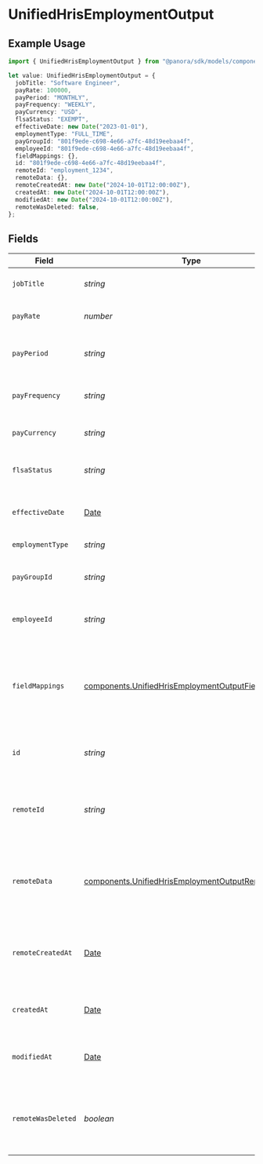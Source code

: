 # UnifiedHrisEmploymentOutput

## Example Usage

```typescript
import { UnifiedHrisEmploymentOutput } from "@panora/sdk/models/components";

let value: UnifiedHrisEmploymentOutput = {
  jobTitle: "Software Engineer",
  payRate: 100000,
  payPeriod: "MONTHLY",
  payFrequency: "WEEKLY",
  payCurrency: "USD",
  flsaStatus: "EXEMPT",
  effectiveDate: new Date("2023-01-01"),
  employmentType: "FULL_TIME",
  payGroupId: "801f9ede-c698-4e66-a7fc-48d19eebaa4f",
  employeeId: "801f9ede-c698-4e66-a7fc-48d19eebaa4f",
  fieldMappings: {},
  id: "801f9ede-c698-4e66-a7fc-48d19eebaa4f",
  remoteId: "employment_1234",
  remoteData: {},
  remoteCreatedAt: new Date("2024-10-01T12:00:00Z"),
  createdAt: new Date("2024-10-01T12:00:00Z"),
  modifiedAt: new Date("2024-10-01T12:00:00Z"),
  remoteWasDeleted: false,
};
```

## Fields

| Field                                                                                                                      | Type                                                                                                                       | Required                                                                                                                   | Description                                                                                                                | Example                                                                                                                    |
| -------------------------------------------------------------------------------------------------------------------------- | -------------------------------------------------------------------------------------------------------------------------- | -------------------------------------------------------------------------------------------------------------------------- | -------------------------------------------------------------------------------------------------------------------------- | -------------------------------------------------------------------------------------------------------------------------- |
| `jobTitle`                                                                                                                 | *string*                                                                                                                   | :heavy_minus_sign:                                                                                                         | The job title of the employment                                                                                            | Software Engineer                                                                                                          |
| `payRate`                                                                                                                  | *number*                                                                                                                   | :heavy_minus_sign:                                                                                                         | The pay rate of the employment                                                                                             | 100000                                                                                                                     |
| `payPeriod`                                                                                                                | *string*                                                                                                                   | :heavy_minus_sign:                                                                                                         | The pay period of the employment                                                                                           | MONTHLY                                                                                                                    |
| `payFrequency`                                                                                                             | *string*                                                                                                                   | :heavy_minus_sign:                                                                                                         | The pay frequency of the employment                                                                                        | WEEKLY                                                                                                                     |
| `payCurrency`                                                                                                              | *string*                                                                                                                   | :heavy_minus_sign:                                                                                                         | The currency of the pay                                                                                                    | USD                                                                                                                        |
| `flsaStatus`                                                                                                               | *string*                                                                                                                   | :heavy_minus_sign:                                                                                                         | The FLSA status of the employment                                                                                          | EXEMPT                                                                                                                     |
| `effectiveDate`                                                                                                            | [Date](https://developer.mozilla.org/en-US/docs/Web/JavaScript/Reference/Global_Objects/Date)                              | :heavy_minus_sign:                                                                                                         | The effective date of the employment                                                                                       | 2023-01-01                                                                                                                 |
| `employmentType`                                                                                                           | *string*                                                                                                                   | :heavy_minus_sign:                                                                                                         | The type of employment                                                                                                     | FULL_TIME                                                                                                                  |
| `payGroupId`                                                                                                               | *string*                                                                                                                   | :heavy_minus_sign:                                                                                                         | The UUID of the associated pay group                                                                                       | 801f9ede-c698-4e66-a7fc-48d19eebaa4f                                                                                       |
| `employeeId`                                                                                                               | *string*                                                                                                                   | :heavy_minus_sign:                                                                                                         | The UUID of the associated employee                                                                                        | 801f9ede-c698-4e66-a7fc-48d19eebaa4f                                                                                       |
| `fieldMappings`                                                                                                            | [components.UnifiedHrisEmploymentOutputFieldMappings](../../models/components/unifiedhrisemploymentoutputfieldmappings.md) | :heavy_minus_sign:                                                                                                         | The custom field mappings of the object between the remote 3rd party & Panora                                              | {<br/>"custom_field_1": "value1",<br/>"custom_field_2": "value2"<br/>}                                                     |
| `id`                                                                                                                       | *string*                                                                                                                   | :heavy_minus_sign:                                                                                                         | The UUID of the employment record                                                                                          | 801f9ede-c698-4e66-a7fc-48d19eebaa4f                                                                                       |
| `remoteId`                                                                                                                 | *string*                                                                                                                   | :heavy_minus_sign:                                                                                                         | The remote ID of the employment in the context of the 3rd Party                                                            | employment_1234                                                                                                            |
| `remoteData`                                                                                                               | [components.UnifiedHrisEmploymentOutputRemoteData](../../models/components/unifiedhrisemploymentoutputremotedata.md)       | :heavy_minus_sign:                                                                                                         | The remote data of the employment in the context of the 3rd Party                                                          | {<br/>"raw_data": {<br/>"additional_field": "some value"<br/>}<br/>}                                                       |
| `remoteCreatedAt`                                                                                                          | [Date](https://developer.mozilla.org/en-US/docs/Web/JavaScript/Reference/Global_Objects/Date)                              | :heavy_minus_sign:                                                                                                         | The date when the employment was created in the 3rd party system                                                           | 2024-10-01T12:00:00Z                                                                                                       |
| `createdAt`                                                                                                                | [Date](https://developer.mozilla.org/en-US/docs/Web/JavaScript/Reference/Global_Objects/Date)                              | :heavy_minus_sign:                                                                                                         | The created date of the employment record                                                                                  | 2024-10-01T12:00:00Z                                                                                                       |
| `modifiedAt`                                                                                                               | [Date](https://developer.mozilla.org/en-US/docs/Web/JavaScript/Reference/Global_Objects/Date)                              | :heavy_minus_sign:                                                                                                         | The last modified date of the employment record                                                                            | 2024-10-01T12:00:00Z                                                                                                       |
| `remoteWasDeleted`                                                                                                         | *boolean*                                                                                                                  | :heavy_minus_sign:                                                                                                         | Indicates if the employment was deleted in the remote system                                                               | false                                                                                                                      |